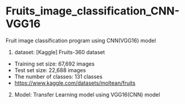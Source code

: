 # Fruits_image_classification_CNN-VGG16
Fruit image classification program using CNN(VGG16) model


1) dataset: [Kaggle] Fruits-360 dataset
- Training set size: 67,692 images
- Test set size: 22,688 images
- The number of classes: 131 classes
- https://www.kaggle.com/datasets/moltean/fruits

2) Model: Transfer Learning model using VGG16(CNN) model
